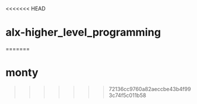 <<<<<<< HEAD
# alx-higher_level_programming
=======
# monty
>>>>>>> 72136cc9760a82aeccbe43b4f993c74f5c011b58

